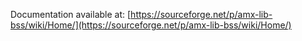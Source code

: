 Documentation available at:
[https://sourceforge.net/p/amx-lib-bss/wiki/Home/](https://sourceforge.net/p/amx-lib-bss/wiki/Home/)
